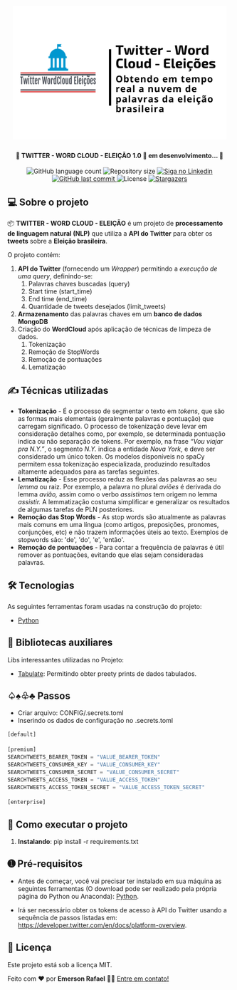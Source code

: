 
<h1 align="center">
    <img alt="TWITTER - WORD CLOUD - ELEIÇÃO" title="#TWITTER_WORD CLOUD_ELEICAO" src="./assets/banner.png" />
</h1>

<h4 align="center"> 
	🚧 TWITTER - WORD CLOUD - ELEIÇÃO 1.0 🚀 em desenvolvimento... 🚧
</h4>

<p align="center">
  <img alt="GitHub language count" src="https://img.shields.io/github/languages/count/emersonrafaels/twitter_word_cloud_eleicao?color=%2304D361">

  <img alt="Repository size" src="https://img.shields.io/github/repo-size/emersonrafaels/twitter_word_cloud_eleicao">

  	
  <a href="https://www.linkedin.com/in/emerson-rafael/">
    <img alt="Siga no Linkedin" src="https://img.shields.io/badge/LinkedIn-0077B5?style=for-the-badge&logo=linkedin&logoColor=white">
  </a>
	
  
  <a href="https://github.com/emersonrafaels/twitter_word_cloud_eleicao/commits/main">
    <img alt="GitHub last commit" src="https://img.shields.io/github/last-commit/emersonrafaels/twitter_word_cloud_eleicao">
  </a>

  <img alt="License" src="https://img.shields.io/badge/license-MIT-brightgreen">
   <a href="https://github.com/emersonrafaels/twitter_word_cloud_eleicao/stargazers">
    <img alt="Stargazers" src="https://img.shields.io/github/stars/emersonrafaels/twitter_word_cloud_eleicao?style=social">
  </a>
</p>


## 💻 Sobre o projeto

📦 **TWITTER - WORD CLOUD - ELEIÇÃO** é um projeto de **processamento de linguagem natural (NLP)** que utiliza a **API do Twitter** para obter os **tweets** sobre a **Eleição brasileira**.

O projeto contém:

1. **API do Twitter** (fornecendo um *Wrapper*) permitindo a *execução de uma query*, definindo-se:
	1. Palavras chaves buscadas (query)
	2. Start time (start_time)
	3. End time (end_time)
	4. Quantidade de tweets desejados (limit_tweets)
2.  **Armazenamento** das palavras chaves em um **banco de dados MongoDB**
3. Criação do **WordCloud** após aplicação de técnicas de limpeza de dados.
	1. Tokenização
	2. Remoção de StopWords
	3. Remoção de pontuações
	4. Lematização

## ✍️  Técnicas utilizadas

 - **Tokenização** - É o processo de segmentar o texto em _tokens_, que são as formas mais elementais (geralmente palavras e pontuação) que carregam significado. O processo de tokenização deve levar em consideração detalhes como, por exemplo, se determinada pontuação indica ou não separação de tokens. Por exemplo, na frase _“Vou viajar pra N.Y.”_, o segmento _N.Y._ indica a entidade _Nova York_, e deve ser considerado um único token. Os modelos disponíveis no spaCy permitem essa tokenização especializada, produzindo resultados altamente adequados para as tarefas seguintes.
 - **Lematização** - Esse processo reduz as flexões das palavras ao seu _lemma_ ou raiz. Por exemplo, a palavra no plural _aviões_ é derivada do lemma _avião,_ assim como o verbo _assistimos_ tem origem no lemma _assistir._ A lemmatização costuma simplificar e generalizar os resultados de algumas tarefas de PLN posteriores.
 - **Remoção das Stop Words** - As stop words são atualmente as palavras mais comuns em uma língua (como artigos, preposições, pronomes, conjunções, etc) e não trazem informações úteis ao texto. Exemplos de stopwords são: 'de', 'do', 'e', 'então'.
 - **Remoção de pontuações** - Para contar a frequência de palavras é útil remover as pontuações, evitando que elas sejam consideradas palavras.

## 🛠  Tecnologias

As seguintes ferramentas foram usadas na construção do projeto:

- [Python]

## 💖  Bibliotecas auxiliares

Libs interessantes utilizadas no Projeto:

- [Tabulate](https://pypi.org/project/tabulate/): Permitindo obter preety prints de dados tabulados.

## ♤♠♧♣  Passos

 - Criar arquivo: CONFIG/.secrets.toml
 - Inserindo os dados de configuração no .secrets.toml
```python 
[default]

[premium]
SEARCHTWEETS_BEARER_TOKEN = "VALUE_BEARER_TOKEN"
SEARCHTWEETS_CONSUMER_KEY = "VALUE_CONSUMER_KEY"
SEARCHTWEETS_CONSUMER_SECRET = "VALUE_CONSUMER_SECRET"
SEARCHTWEETS_ACCESS_TOKEN = "VALUE_ACCESS_TOKEN"
SEARCHTWEETS_ACCESS_TOKEN_SECRET = "VALUE_ACCESS_TOKEN_SECRET"

[enterprise]
```

## 🚀 Como executar o projeto

1. **Instalando**: pip install -r requirements.txt

## ➊ Pré-requisitos

- Antes de começar, você vai precisar ter instalado em sua máquina as seguintes ferramentas (O download pode ser realizado pela própria página do Python ou Anaconda):
[Python](https://www.anaconda.com/products/individual).

- Irá ser necessário obter os tokens de acesso à API do Twitter usando a sequência de passos listadas em: https://developer.twitter.com/en/docs/platform-overview.

## 📝 Licença

Este projeto está sob a licença MIT.

Feito com ❤️ por **Emerson Rafael** 👋🏽 [Entre em contato!](https://www.linkedin.com/in/emerson-rafael/)

[Python]: https://www.python.org/downloads/